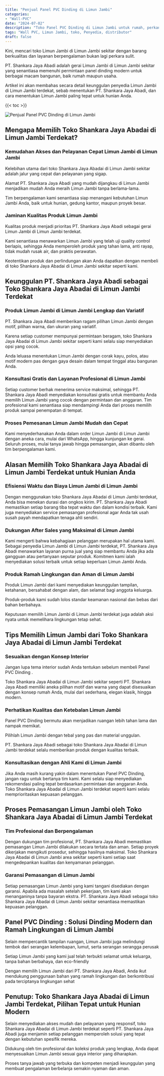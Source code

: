 ```yaml
---
title: "Penjual Panel PVC Dinding di Limun Jambi"
categories: 
- "Wall-PVC"
date: "2024-07-02"
description: "Toko Panel PVC Dinding di Limun Jambi untuk rumah, perkantoran, serta gerai. Produk unggulan, beragam motif, warna menarik, dengan servis penempatan oleh teknisi ahli serta garansi resmi!|Jasa penjualan Panel PVC Dinding di Limun Jambi bagi kebutuhan hunian, kantor, maupun gerai, dengan material terbaik dan instalasi oleh tim profesional dan kepastian resmi.|Pilihan Panel PVC Dinding di Limun Jambi yang terpercaya bagi tempat tinggal, kantor, serta toko, dengan panel terbaik dan pemasangan ditangani oleh tim ahli serta kepastian resmi.|Distribusi Panel PVC Dinding di Limun Jambi untuk rumah, office, serta gerai, beserta panel terbaik dan pemasangan dikerjakan oleh teknisi profesional, lengkap dengan garansi resmi.}"
tags: "Wall PVC, Limun Jambi, toko, Penyedia, distributor"
draft: false
---
```


Kini, mencari toko Limun Jambi di Limun Jambi sekitar dengan barang berkualitas dan layanan berpengalaman bukan lagi perkara sulit.

PT. Shankara Jaya Abadi adalah gerai Limun Jambi di Limun Jambi sekitar yang senantiasa memenuhi permintaan panel dinding modern untuk berbagai macam bangunan, baik rumah maupun usaha.

Artikel ini akan membahas secara detail keunggulan penyedia Limun Jambi di Limun Jambi terdekat, sebab menentukan PT. Shankara Jaya Abadi, dan cara menentukan Limun Jambi paling tepat untuk hunian Anda.

{{< toc >}}

![Penjual Panel PVC Dinding di Limun Jambi](/images/Wall-PVC/Penjual-Panel-PVC-Dinding-di-Limun-Jambi.png)


## Mengapa Memilih Toko Shankara Jaya Abadai di Limun Jambi Terdekat?

### Kemudahan Akses dan Pelayanan Cepat Limun Jambi di Limun Jambi

Kelebihan utama dari toko Shankara Jaya Abadai di Limun Jambi sekitar adalah jalur yang cepat dan pelayanan yang sigap.

Alamat PT. Shankara Jaya Abadi yang mudah dijangkau di Limun Jambi menjadikan mudah Anda meraih Limun Jambi tanpa berlama-lama.

Tim berpengalaman kami senantiasa siap menangani kebutuhan Limun Jambi Anda, baik untuk hunian, gedung kantor, maupun proyek besar.

### Jaminan Kualitas Produk Limun Jambi

Kualitas produk menjadi prioritas PT. Shankara Jaya Abadi sebagai gerai Limun Jambi di Limun Jambi terdekat.

Kami senantiasa menawarkan Limun Jambi yang telah uji quality control berlapis, sehingga Anda memperoleh produk yang tahan lama, anti rayap, tidak mudah rusak air, dan praktis perawatan.

Keotentikan produk dan perlindungan akan Anda dapatkan dengan membeli di toko Shankara Jaya Abadai di Limun Jambi sekitar seperti kami.

## Keunggulan PT. Shankara Jaya Abadi sebagai Toko Shankara Jaya Abadai di Limun Jambi Terdekat

### Produk Limun Jambi di Limun Jambi Lengkap dan Variatif

PT. Shankara Jaya Abadi memberikan ragam pilihan Limun Jambi dengan motif, pilihan warna, dan ukuran yang variatif.

Karena setiap customer mempunyai permintaan beragam, toko Shankara Jaya Abadai di Limun Jambi sekitar seperti kami selalu siap menyediakan opsi yang cocok.

Anda leluasa menentukan Limun Jambi dengan corak kayu, polos, atau motif modern pas dengan gaya desain dalam tempat tinggal atau bangunan Anda.

### Konsultasi Gratis dan Layanan Profesional di Limun Jambi

Setiap customer berhak menerima service maksimal, sehingga PT. Shankara Jaya Abadi menyediakan konsultasi gratis untuk membantu Anda memilih Limun Jambi yang cocok dengan permintaan dan anggaran. Tim profesional kami senantiasa siap mendampingi Anda dari proses memilih produk sampai penempatan di tempat.

### Proses Pemesanan Limun Jambi Mudah dan Cepat

Kami menyederhanakan Anda dalam order Limun Jambi di Limun Jambi dengan aneka cara, mulai dari WhatsApp, hingga kunjungan ke gerai. Seluruh proses, mulai tanya jawab hingga pemasangan, akan dibantu oleh tim berpengalaman kami.

## Alasan Memilih Toko Shankara Jaya Abadai di Limun Jambi Terdekat untuk Hunian Anda

### Efisiensi Waktu dan Biaya Limun Jambi di Limun Jambi

Dengan menggunakan toko Shankara Jaya Abadai di Limun Jambi terdekat, Anda bisa menekan durasi dan ongkos kirim. PT. Shankara Jaya Abadi memastikan setiap barang tiba tepat waktu dan dalam kondisi terbaik. Kami juga menyediakan service pemasangan profesional agar Anda tak usah susah payah mendapatkan tenaga ahli sendiri.

### Dukungan After Sales yang Maksimal di Limun Jambi

Kami mengerti bahwa kebahagiaan pelanggan merupakan hal utama kami. Sebagai penyedia Limun Jambi di Limun Jambi terdekat, PT. Shankara Jaya Abadi menawarkan layanan purna jual yang siap membantu Anda jika ada gangguan atau pertanyaan seputar produk. Komitmen kami ialah menyediakan solusi terbaik untuk setiap keperluan Limun Jambi Anda.

### Produk Ramah Lingkungan dan Aman di Limun Jambi

Produk Limun Jambi dari kami menyediakan keunggulan tampilan, ketahanan, bersahabat dengan alam, dan selamat bagi anggota keluarga.

Produk-produk kami sudah lolos standar keamanan nasional dan bebas dari bahan berbahaya.

Keputusan memilih Limun Jambi di Limun Jambi terdekat juga adalah aksi nyata untuk memelihara lingkungan tetap sehat.

## Tips Memilih Limun Jambi dari Toko Shankara Jaya Abadai di Limun Jambi Terdekat

### Sesuaikan dengan Konsep Interior 

Jangan lupa tema interior sudah Anda tentukan sebelum membeli  Panel PVC Dinding .

Toko Shankara Jaya Abadai di Limun Jambi sekitar seperti PT. Shankara Jaya Abadi memiliki aneka pilihan motif dan warna yang dapat disesuaikan dengan konsep rumah Anda, mulai dari sederhana, elegan klasik, hingga modern.

### Perhatikan Kualitas dan Ketebalan Limun Jambi

 Panel PVC Dinding  bermutu akan menjadikan ruangan lebih tahan lama dan nampak memikat.

Pilihlah Limun Jambi dengan tebal yang pas dan material unggulan.

PT. Shankara Jaya Abadi sebagai toko Shankara Jaya Abadai di Limun Jambi terdekat selalu memberikan produk dengan kualitas terbaik.

### Konsultasikan dengan Ahli Kami di Limun Jambi

Jika Anda masih kurang yakin dalam menentukan Panel PVC Dinding, jangan ragu untuk bertanya tim kami. Kami selalu siap menyediakan rekomendasi paling tepat berdasarkan permintaan dan anggaran Anda. Toko Shankara Jaya Abadai di Limun Jambi terdekat seperti kami selalu memprioritaskan kepuasan pelanggan.

## Proses Pemasangan Limun Jambi oleh Toko Shankara Jaya Abadai di Limun Jambi Terdekat

### Tim Profesional dan Berpengalaman

Dengan dukungan tim profesional, PT. Shankara Jaya Abadi memastikan pemasangan Limun Jambi dilakukan secara tertata dan aman. Setiap proyek dikerjakan mengikuti prosedur, sehingga hasilnya maksimal. Toko Shankara Jaya Abadai di Limun Jambi area sekitar seperti kami setiap saat mengedepankan kualitas dan kenyamanan pelanggan.

### Garansi Pemasangan di Limun Jambi

Setiap pemasangan Limun Jambi yang kami tangani disediakan dengan garansi. Apabila ada masalah setelah pekerjaan, tim kami akan menanganinya tanpa bayaran ekstra. PT. Shankara Jaya Abadi sebagai toko Shankara Jaya Abadai di Limun Jambi sekitar senantiasa memastikan kepuasan pelanggan.

##  Panel PVC Dinding : Solusi Dinding Modern dan Ramah Lingkungan di Limun Jambi

Selain mempercantik tampilan ruangan, Limun Jambi juga melindungi tembok dari serangan kelembapan, lumut, serta serangan serangga perusak

Setiap Limun Jambi yang kami jual telah terbukti selamat untuk keluarga, tanpa bahan berbahaya, dan eco-friendly

Dengan memilih Limun Jambi dari PT. Shankara Jaya Abadi, Anda ikut mendukung penggunaan bahan yang ramah lingkungan dan berkontribusi pada terciptanya lingkungan sehat

## Penutup: Toko Shankara Jaya Abadai di Limun Jambi Terdekat, Pilihan Tepat untuk Hunian Modern

Selain menyediakan akses mudah dan pelayanan yang responsif, toko Shankara Jaya Abadai di Limun Jambi terdekat seperti PT. Shankara Jaya Abadi juga menjamin setiap pelanggan memperoleh solusi yang tepat dengan kebutuhan spesifik mereka.

Didukung oleh tim profesional dan koleksi produk yang lengkap, Anda dapat menyesuaikan Limun Jambi sesuai gaya interior yang diharapkan.

Proses tanya jawab yang terbuka dan kompeten menjadi keunggulan yang membuat pengalaman berbelanja semakin nyaman dan aman.